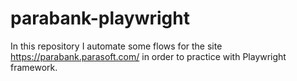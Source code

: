 # parabank-playwright
In this repository I automate some flows for the site https://parabank.parasoft.com/ in order to practice with Playwright framework.
